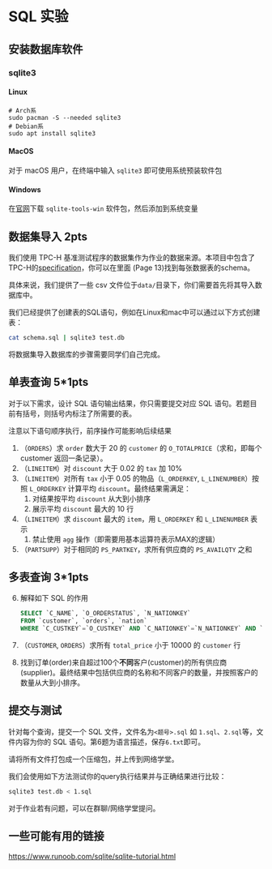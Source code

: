 # SQL 实验

## 安装数据库软件

<!-- 这里提供 sqlite3、MariaDB 和 MySQL 的安装指南。受限于助教的时间和设备，指南不太完整，如有补充欢迎提交PR。

你也可以选择安装 PostgreSQL 等数据库发行版，并在作业中注明使用的SQL方言。 -->

### sqlite3

#### Linux

```shell
# Arch系
sudo pacman -S --needed sqlite3
# Debian系
sudo apt install sqlite3
```

#### MacOS

对于 macOS 用户，在终端中输入 `sqlite3` 即可使用系统预装软件包

#### Windows

在[官网](https://www.sqlite.org/download.html)下载 `sqlite-tools-win` 软件包，然后添加到系统变量

<!-- ### MariaDB

MariaDB 是 MySQL 被 Oracle收购后，由 MySQL 核心开发者 fork 出来的数据库，与 MySQL高度兼容。Linux 发行版的源中，`mysql`通常其实是指向`mariadb`的。因此 Linux 上建议直接安装 MariaDB。

#### 安装

##### ArchLinux

```shell
sudo pacman -S --needed mariadb
sudo mariadb-install-db --user=mysql --basedir=/usr --datadir=/var/lib/mysql
sudo systemctl start mariadb
```

参考：<https://wiki.archlinux.org/title/MariaDB>

##### Debian

```shell
sudo apt install mariadb-server
sudo systemctl start mariadb 
```

##### MacOS

```shell
brew install mariadb
brew services start mariadb #auto-start MariaDB Server
```

#### 安全加固

```shell
sudo mariadb-secure-installation
```

#### 连入

安装完成之后只有 root 账户，虽然无密码，但是 MariaDB 监听的端口（3306）默认只接受本机的连接，而且拒绝本机上 root 以外的用户连接，所以安全风险其实不大，可以考虑直接用 root 账户完成本实验：

```shell
sudo mariadb
```

然后在里面创建一个数据库（比如`wing`）并使用：

```sql
CREATE DATABASE wing;
use wing;
```

### MySQL

#### 安装

Linux 建议安装 MariaDB。

##### MacOS

使用 brew 或在官网下载安装镜像

```bash
brew install mysql
brew services start mysql
```

##### Windows

推荐在 WSL2 下操作

```bash
sudo apt install mysql-server
sudo service mysql start
```

#### 设置密码

#### 连入

```bash
sudo mysql_secure_installation
sudo mysql -uroot -p
``` -->

## 数据集导入 2pts

我们使用 TPC-H 基准测试程序的数据集作为作业的数据来源。本项目中包含了TPC-H的[specification](tpc-h_v3.0.0.pdf)，你可以在里面 (Page 13)找到每张数据表的schema。

具体来说，我们提供了一些 csv 文件位于```data/```目录下，你们需要首先将其导入数据库中。

我们已经提供了创建表的SQL语句，例如在Linux和mac中可以通过以下方式创建表：

```bash
cat schema.sql | sqlite3 test.db
```

将数据集导入数据库的步骤需要同学们自己完成。

## 单表查询 5*1pts

对于以下需求，设计 SQL 语句输出结果，你只需要提交对应 SQL 语句。若题目前有括号，则括号内标注了所需要的表。

注意以下语句顺序执行，前序操作可能影响后续结果

1. （`ORDERS`）求 `order` 数大于 20 的 `customer` 的 `O_TOTALPRICE`（求和，即每个 customer 返回一条记录）。
2. （`LINEITEM`）对 `discount` 大于 0.02 的 `tax` 加 10%
3. （`LINEITEM`）对所有 `tax` 小于 0.05 的物品（`L_ORDERKEY`, `L_LINENUMBER`）按照 `L_ORDERKEY` 计算平均 `discount`。最终结果需满足：
   1. 对结果按平均 `discount` 从大到小排序
   2. 展示平均 `discount` 最大的 10 行
4. （`LINEITEM`）求 `discount` 最大的 `item`，用 `L_ORDERKEY` 和 `L_LINENUMBER` 表示
   1. 禁止使用 `agg` 操作（即需要用基本运算符表示MAX的逻辑）
5. （`PARTSUPP`）对于相同的 `PS_PARTKEY`，求所有供应商的 `PS_AVAILQTY` 之和

## 多表查询 3*1pts

6. 解释如下 SQL 的作用

   ```sql
   SELECT `C_NAME`, `O_ORDERSTATUS`, `N_NATIONKEY` 
   FROM `customer`, `orders`, `nation` 
   WHERE `C_CUSTKEY`=`O_CUSTKEY` AND `C_NATIONKEY`=`N_NATIONKEY` AND `N_NAME`='CHINA'
   ```

7. （`CUSTOMER`, `ORDERS`）求所有 `total_price` 小于 10000 的 `customer` 行

8. 找到订单(order)来自超过100个**不同**客户(customer)的所有供应商(supplier)。最终结果中包括供应商的名称和不同客户的数量，并按照客户的数量从大到小排序。

## 提交与测试

针对每个查询，提交一个 SQL 文件，文件名为`<题号>.sql` 如 `1.sql`、`2.sql`等，文件内容为你的 SQL 语句。第6题为语言描述，保存`6.txt`即可。

请将所有文件打包成一个压缩包，并上传到网络学堂。

我们会使用如下方法测试你的query执行结果并与正确结果进行比较：

```bash
sqlite3 test.db < 1.sql
```

对于作业若有问题，可以在群聊/网络学堂提问。

## 一些可能有用的链接

<https://www.runoob.com/sqlite/sqlite-tutorial.html>

<!-- <https://www.runoob.com/mysql/mysql-tutorial.html> -->
